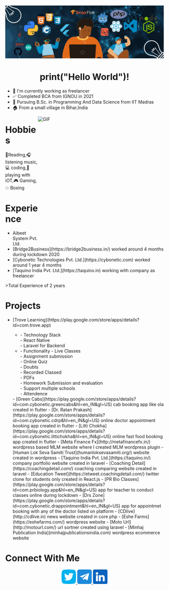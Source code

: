 
![Aditya Suraj](/assets/canva_1.gif)
<h1 align="center">
print("Hello World")!
</h1>



- :briefcase: I'm currently working as freelancer
- :white_check_mark: Completed BCA from IGNOU in 2021
- :book: Pursuing B.Sc. in Programming And Data Science from IIT Madras
- :house: From a small village in Bihar,India

<a target="_blank">
  <img align="right" height="400" width="400" alt="GIF" src="https://media4.giphy.com/media/R03zWv5p1oNSQd91EP/giphy.gif?cid=ecf05e47fp47sshw4nc38mipmoxgnnjhfslpzezc0fn0pfsr&rid=giphy.gif&ct=g">
</a>

<h1>
  Hobbies
</h2>
  
:book:Reading,:headphones: listening music,:computer: coding,:electric_plug: playing with iOT,:video_game: Gaming,:collision: Boxing  


<h1>
  Experience
</h1>

<ul>
  <li>Aibeet System Pvt. Ltd.</li>
  <li>[Bridge2Business](https://bridge2business.in/) worked around 4 months during lockdown 2020</li>
  <li>[Cybonetic Technologies Pvt. Ltd.](https://cybonetic.com) worked around 1 year 4 months</li>
  <li>[Taquino India Pvt. Ltd.](https://taquino.in) working with company as freelancer</li>
</ul>
>Total Experience of 2 years


<h1>
  Projects
</h1>

<ul>
  <li>[Trove Learning](https://play.google.com/store/apps/details?id=com.trove.app)</li>
    <ul>
      <li>
        - Technology Stack<br/>
          - React Native <br/>
          - Laravel for Backend<br/>
      </li>
      <li>
      - Functionality
         - Live Classes<br/>
         - Assignment submission <br/>
         - Online Quiz<br/>
         - Doubts<br/>
         - Recorded Classed<br/>
         - PDFs<br/>
         - Homework Submission and evaluation<br/>
         - Support multiple schools<br/>
         - Attendence<br/>
      </li>
    </ul>
- [Green Cabs](https://play.google.com/store/apps/details?id=com.cybonetic.greencabs&hl=en_IN&gl=US) cab booking app like ola created in flutter
- [Dr. Ratan Prakash](https://play.google.com/store/apps/details?id=com.cybonetic.cdrp&hl=en_IN&gl=US) online doctor appointment booking app created in flutter
- [Litti Chokha](https://play.google.com/store/apps/details?id=com.cybonetic.littichokha&hl=en_IN&gl=US) online fast food booking app created in flutter
- [Meta Finance Fx](http://metafinancefx.in/) wordpress based MLM website where I created MLM wordpress plugin
- [Human Lok Seva Samiti Trust](humanloksevasamiti.org/) website created in wordpress
- [Taquino India Pvt. Ltd.](https://taquino.in/) company portfolio website created in laravel
- [Coaching Detail](https://coachingdetail.com/) coaching comparing website created in laravel
- [Education Tweet](https://etweet.coachingdetail.com/) twitter clone for students only created in React.js
- [PR Bio Classes](https://play.google.com/store/apps/details?id=com.prbiology.app&hl=en_IN&gl=US) app for teacher to conduct classes online during lockdown
- [Drs Zone](https://play.google.com/store/apps/details?id=com.cybonetic.drappointment&hl=en_IN&gl=US) app for appointmet booking with any of the doctor listed on platform
- [CDlive](http://cdlive.in) news website created in core php
- [Eshe Farms](https://eshefarms.com/) wordpress website
- [Moto Url](http://motourl.com/) url sortner created using laravel
- [Minhaj Publication India](minhajpublicationsindia.com) wordpress ecommerce website
</ul>


<h1>
  Connect With Me
</h1>

<p align="center">
  <a href="https://twitter.com/AdityaSuraj03"> 
    <img height="46" width="46" src="/assets/twitter-logo.png"/> 
  </a>
  <a href="https://t.me/adityasuraj507"> 
    <img height="46" width="46" src="/assets/telegram.png"/> 
  </a>
  <a href="https://www.linkedin.com/in/aditya-kumar-27a054162"> 
    <img height="46" width="46" src="/assets/linkedin.png"/> 
  </a>
</p>
